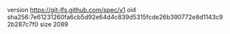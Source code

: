 version https://git-lfs.github.com/spec/v1
oid sha256:7e61231260fa6cb5d92e64d4c839d5315fcde26b390772e8d1143c92b287c7f0
size 2089
